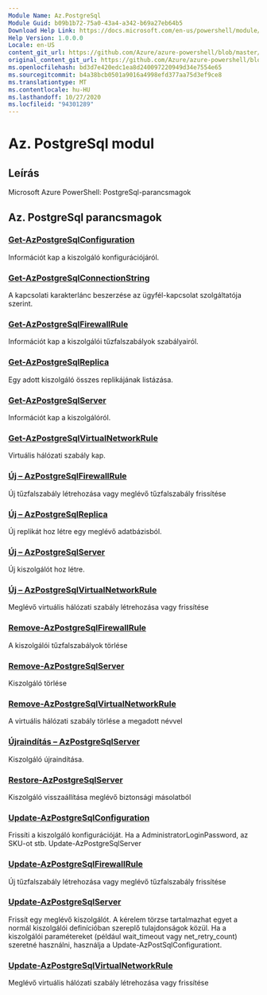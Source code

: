 ```yaml
---
Module Name: Az.PostgreSql
Module Guid: b09b1b72-75a0-43a4-a342-b69a27eb64b5
Download Help Link: https://docs.microsoft.com/en-us/powershell/module/az.postgresql
Help Version: 1.0.0.0
Locale: en-US
content_git_url: https://github.com/Azure/azure-powershell/blob/master/src/PostgreSql/help/Az.PostgreSql.md
original_content_git_url: https://github.com/Azure/azure-powershell/blob/master/src/PostgreSql/help/Az.PostgreSql.md
ms.openlocfilehash: bd3d7e420edc1ea8d240097220949d34e7554e65
ms.sourcegitcommit: b4a38bcb0501a9016a4998efd377aa75d3ef9ce8
ms.translationtype: MT
ms.contentlocale: hu-HU
ms.lasthandoff: 10/27/2020
ms.locfileid: "94301289"
---
```

# Az. PostgreSql modul
## Leírás
Microsoft Azure PowerShell: PostgreSql-parancsmagok

## Az. PostgreSql parancsmagok
### [Get-AzPostgreSqlConfiguration](Get-AzPostgreSqlConfiguration.md)
Információt kap a kiszolgáló konfigurációjáról.

### [Get-AzPostgreSqlConnectionString](Get-AzPostgreSqlConnectionString.md)
A kapcsolati karakterlánc beszerzése az ügyfél-kapcsolat szolgáltatója szerint.

### [Get-AzPostgreSqlFirewallRule](Get-AzPostgreSqlFirewallRule.md)
Információt kap a kiszolgálói tűzfalszabályok szabályairól.

### [Get-AzPostgreSqlReplica](Get-AzPostgreSqlReplica.md)
Egy adott kiszolgáló összes replikájának listázása.

### [Get-AzPostgreSqlServer](Get-AzPostgreSqlServer.md)
Információt kap a kiszolgálóról.

### [Get-AzPostgreSqlVirtualNetworkRule](Get-AzPostgreSqlVirtualNetworkRule.md)
Virtuális hálózati szabály kap.

### [Új – AzPostgreSqlFirewallRule](New-AzPostgreSqlFirewallRule.md)
Új tűzfalszabály létrehozása vagy meglévő tűzfalszabály frissítése

### [Új – AzPostgreSqlReplica](New-AzPostgreSqlReplica.md)
Új replikát hoz létre egy meglévő adatbázisból.

### [Új – AzPostgreSqlServer](New-AzPostgreSqlServer.md)
Új kiszolgálót hoz létre.

### [Új – AzPostgreSqlVirtualNetworkRule](New-AzPostgreSqlVirtualNetworkRule.md)
Meglévő virtuális hálózati szabály létrehozása vagy frissítése

### [Remove-AzPostgreSqlFirewallRule](Remove-AzPostgreSqlFirewallRule.md)
A kiszolgálói tűzfalszabályok törlése

### [Remove-AzPostgreSqlServer](Remove-AzPostgreSqlServer.md)
Kiszolgáló törlése

### [Remove-AzPostgreSqlVirtualNetworkRule](Remove-AzPostgreSqlVirtualNetworkRule.md)
A virtuális hálózati szabály törlése a megadott névvel

### [Újraindítás – AzPostgreSqlServer](Restart-AzPostgreSqlServer.md)
Kiszolgáló újraindítása.

### [Restore-AzPostgreSqlServer](Restore-AzPostgreSqlServer.md)
Kiszolgáló visszaállítása meglévő biztonsági másolatból

### [Update-AzPostgreSqlConfiguration](Update-AzPostgreSqlConfiguration.md)
Frissíti a kiszolgáló konfigurációját.
Ha a AdministratorLoginPassword, az SKU-ot stb. Update-AzPostgreSqlServer

### [Update-AzPostgreSqlFirewallRule](Update-AzPostgreSqlFirewallRule.md)
Új tűzfalszabály létrehozása vagy meglévő tűzfalszabály frissítése

### [Update-AzPostgreSqlServer](Update-AzPostgreSqlServer.md)
Frissít egy meglévő kiszolgálót.
A kérelem törzse tartalmazhat egyet a normál kiszolgálói definícióban szereplő tulajdonságok közül.
Ha a kiszolgálói paramétereket (például wait_timeout vagy net_retry_count) szeretné használni, használja a Update-AzPostSqlConfigurationt.

### [Update-AzPostgreSqlVirtualNetworkRule](Update-AzPostgreSqlVirtualNetworkRule.md)
Meglévő virtuális hálózati szabály létrehozása vagy frissítése

